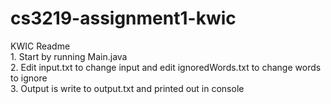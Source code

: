 # cs3219-assignment1-kwic

KWIC Readme 
<br>1. Start by running Main.java
<br>2. Edit input.txt to change input and edit ignoredWords.txt to change words to ignore
<br>3. Output is write to output.txt and printed out in console
